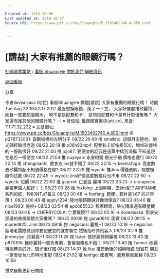 ```yaml
---

Created at: 2018-10-06
Last updated at: 2018-10-07
Source URL: https://www.ptt.cc/bbs/ShuangHe/M.1503402740.A.6E6.html


---
```


# [請益] 大家有推薦的眼鏡行嗎？


[批踢踢實業坊](https://www.ptt.cc/bbs/) › [看板 ShuangHe](https://www.ptt.cc/bbs/ShuangHe/index.html) [關於我們](https://www.ptt.cc/about.html) [聯絡資訊](https://www.ptt.cc/contact.html)

[返回看板](https://www.ptt.cc/bbs/ShuangHe/index.html)

分享

作者iloveaisasa (哈拉)
看板ShuangHe
標題\[請益\] 大家有推薦的眼鏡行嗎？
時間Tue Aug 22 19:52:17 2017
最近想換眼鏡，爬了一下文， 大家好像都推矽麗特， 而且一定要配溫開水， 啊不是是配雙和卡， 請問搭配雙和卡是有什麼優惠嗎？ 大家還有推其他的眼鏡行嗎？ -- ※ 發信站: 批踢踢實業坊(ptt.cc), 來自: 111.71.32.232 ※ 文章網址: <https://www.ptt.cc/bbs/ShuangHe/M.1503402740.A.6E6.html>
推 p278732001: 喜歡板橋的光明分子 08/22 20:09
推 smallato: 這個月去陸地，驗光師經驗很老道 08/22 20:19
推 x06h93mp4: 配雙和卡好像折500，蠻推矽麗特的～服務很好 08/22 21:00
推 jojo87: 要便宜的話我是過華中橋到鴻福 不知道現在是否一樣便宜 08/22 21:04
推 nuyeyan: 永安眼鏡 驗光仔細 價格也還行 08/22 22:14
推 chengmachi: 便宜去jins就不錯了 08/22 22:15
→ kevincfvgb: 高度數去矽麗特配不知道價格在哪? 08/22 22:29
推 wycck: 推Jins 價錢透明，開放櫃隨你試戴 08/22 22:49
→ wycck: jins好像高度數鏡片也不用 08/22 22:50
→ wycck: 加價 08/22 22:50
推 gcarrot: 仁愛路 麗視 08/22 23:23
→ orangeccc: 麗視老闆人超好！！ 08/23 00:28
推 foxfeng: 上個星期，去jins配了AIRFRAME系列的框，1980NT,好戴又 08/23 00:48
→ foxfeng: 輕便，鏡片是1.67 的非常薄！ 08/23 00:48
推 apply1234: 陸地眼鏡聽說好像很便宜? 08/23 03:40
推 nice1993: 麗視+ 08/23 03:54
推 epc885533: 我家眼鏡，驗光精準還有眼壓機 08/23 04:46
→ CHERRYCOLA: 仁愛眼鏡?? 08/23 05:16
→ iloveaisasa: 那景安那邊的東風眼鏡大家推嗎？ 08/23 09:09
推 guna0618: 國賓 08/23 09:15
→ injured825: Jins 08/23 09:18
推 negocios: 麗視+1 08/23 10:18
→ negocios: 陸地老闆娘聽到你要配便宜的就會裝忙 然後招呼其他客人 08/23 10:19
推 jeremylyc: 推麗視+1 08/23 11:28
推 tszor: 推矽麗特跟麗視 08/23 13:43
推 p870195: 推矽麗特～驗光專業，售後服務也不錯！ 08/23 13:43
推 Tammi: 矽麗特服務真的好，驗光很仔細 08/23 14:37
推 lita: 推景新街的紹興眼鏡 很實在 朋友一家會從台北市特地來配 08/24 21:52
推 tentigo: 國賓啊，服務態度超棒 08/25 10:56

推文自動更新已關閉


